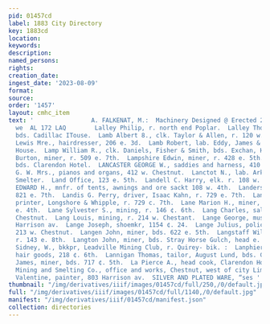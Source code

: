 ```yaml
---
pid: 01457cd
label: 1883 City Directory
key: 1883cd
location: 
keywords: 
description: 
named_persons: 
rights: 
creation_date: 
ingest_date: '2023-08-09'
format: 
source: 
order: '1457'
layout: cmhc_item
text: '                A. FALKENAT, M.:  Machinery Designed @ Erected 2: csteics‘reon
  we  AL 172 LAQ        Lalley Philip, r. north end Poplar.  Lalley Thomas, condustor,
  bds. Cadillac ITouse.  Lamb Albert 8., clk. Taylor & Allen, r. 120 w. 4th.  Lamb
  Lewis Mre., hairdresser, 206 e. 3d.  Lamb Robert, lab. Eddy, James & Co., bds. Ameriean
  House.  Lamp William R., clk. Daniels, Fisher & Smith, bds. Exchan, Hotel.  Lamoureux
  Burton, miner, r. 509 e. 7th.  Lampshire Edwin, miner, r. 428 e. 5th.  Lanahan Thomas,
  bds. Clarendon Hotel.  LANCASTER GEORGE W., saddies and harness, 410 and 412 Cheatnut.  Lanenster
  G. W. Mrs., pianos and organs, 412 w. Chestnut.  Lanctot N., lab. Arkausas Valley
  Smelter.  Land Office, 123 e. 5th.  Landell C. Harry, elk. r. 108 w. 4th.  LANDELL
  EDWARD H., mnfr. of tents, awnings and ore sackt 108 w. 4th.  Landers Alanson, r.
  821 e. 7th.  Landis G. Perry, driver, Isaac Kahn, r. 729 e. 7th.  Landis Frank,
  printer, Longshore & Whipple, r. 729 c. 7th.  Lane Marion H., miner, r. rear, 319
  e. 4th.  Lane Sylvester S., mining, r. 146 ¢. 6th.  Lang Charles, saloon, 214 w.
  Chestnut.  Lang Louis, mining, r. 214 w. Chestant.  Lange George, musician, r. 401
  Harrison av.  Lange Joseph, shoemkr, 1154 ¢. 24.  Lange Julius, policeman, bds.
  213 w. Chestnut.  Langen John, miner, bds. 622 e. 5th.  Langstaff William, mining,
  r. 143 e. 8th.  Langton John, miner, bds. Stray Horse Gulch, head e. 4th. _  Lanier
  Sidney, W., bkkpr, Leadville Mining Club, r. Quirey- bik. :  Lanphier Lottie Mrs.,
  hair goods, 218 ¢. 6th.  Lannigan Thomas, tailor, August Lund, bds. Clarendon Hotel.  Lapham
  James, miner, bds. 717 ¢. 5th.  La Pierce A., head cook, Clarendon Hotel.  La Plata
  Mining and Smelting Co., office and works, Chestnut, west of city Limits.  Laquerre
  Valentine, painter, 803 Harrison av.  SILVER AND PLATED WARE, “ses ''xe:.s.on ave"    '
thumbnail: "/img/derivatives/iiif/images/01457cd/full/250,/0/default.jpg"
full: "/img/derivatives/iiif/images/01457cd/full/1140,/0/default.jpg"
manifest: "/img/derivatives/iiif/01457cd/manifest.json"
collection: directories
---
```

